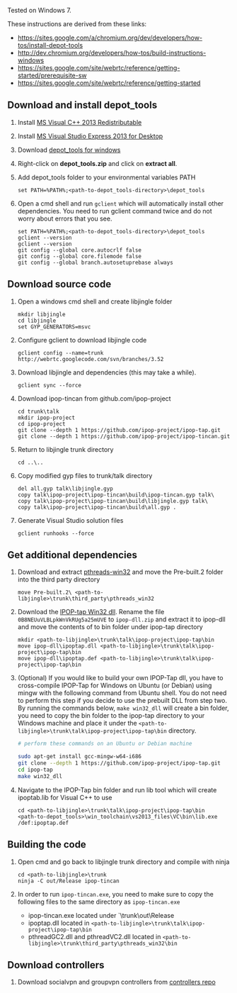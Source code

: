 Tested on Windows 7.

These instructions are derived from these links:

* https://sites.google.com/a/chromium.org/dev/developers/how-tos/install-depot-tools
* http://dev.chromium.org/developers/how-tos/build-instructions-windows
* https://sites.google.com/site/webrtc/reference/getting-started/prerequisite-sw
* https://sites.google.com/site/webrtc/reference/getting-started

## Download and install depot_tools

1.  Install [MS Visual C++ 2013 Redistributable](http://www.microsoft.com/en-us/download/details.aspx?id=40784)

1.  Install [MS Visual Studio Express 2013 for Desktop](http://www.visualstudio.com/downloads/download-visual-studio-vs#d-express-windows-desktop)

1.  Download [depot_tools for windows](https://src.chromium.org/svn/trunk/tools/depot_tools.zip)

2.  Right-click on **depot_tools.zip** and click on **extract all**.

3.  Add depot_tools folder to your environmental variables PATH

    ```
    set PATH=%PATH%;<path-to-depot_tools-directory>\depot_tools
    ```

4.  Open a cmd shell and run `gclient` which will automatically install other dependencies.
    You need to run gclient command twice and do not worry about errors that you see.

    ```
    set PATH=%PATH%;<path-to-depot_tools-directory>\depot_tools
    gclient --version
    gclient --version
    git config --global core.autocrlf false
    git config --global core.filemode false
    git config --global branch.autosetuprebase always
    ```

## Download source code

1.  Open a windows cmd shell and create libjingle folder

    ```
    mkdir libjingle
    cd libjingle
    set GYP_GENERATORS=msvc
    ```

2.  Configure gclient to download libjingle code

    ```
    gclient config --name=trunk http://webrtc.googlecode.com/svn/branches/3.52
    ```

3.  Download libjingle and dependencies (this may take a while).

    ```
    gclient sync --force
    ```

4.  Download ipop-tincan from github.com/ipop-project

    ```
    cd trunk\talk
    mkdir ipop-project
    cd ipop-project
    git clone --depth 1 https://github.com/ipop-project/ipop-tap.git
    git clone --depth 1 https://github.com/ipop-project/ipop-tincan.git
    ```

5.  Return to libjingle trunk directory

    ```
    cd ..\..
    ```

6.  Copy modified gyp files to trunk/talk directory

    ```
    del all.gyp talk\libjingle.gyp
    copy talk\ipop-project\ipop-tincan\build\ipop-tincan.gyp talk\
    copy talk\ipop-project\ipop-tincan\build\libjingle.gyp talk\
    copy talk\ipop-project\ipop-tincan\build\all.gyp .
    ```

7.  Generate Visual Studio solution files

    ```
    gclient runhooks --force
    ```

## Get additional dependencies

1.  Download and extract [pthreads-win32](ftp://sourceware.org/pub/pthreads-win32/pthreads-w32-2-9-1-release.zip) and move the Pre-built.2 folder into the third party directory

    ```
    move Pre-built.2\ <path-to-libjingle>\trunk\third_party\pthreads_win32
    ```

2. Download the [IPOP-tap Win32 dll](http://googledrive.com/host/0B8NEUuVLBLpkWnVkRUg5a25mUVE).
   Rename the file `0B8NEUuVLBLpkWnVkRUg5a25mUVE` to `ipop-dll.zip` and extract it to ipop-dll and
   move the contents of to bin folder under ipop-tap directory

    ```
    mkdir <path-to-libjingle>\trunk\talk\ipop-project\ipop-tap\bin
    move ipop-dll\ipoptap.dll <path-to-libjingle>\trunk\talk\ipop-project\ipop-tap\bin
    move ipop-dll\ipoptap.def <path-to-libjingle>\trunk\talk\ipop-project\ipop-tap\bin
    ```

3.  (Optional) If you would like to build your own IPOP-Tap dll, you have to cross-compile IPOP-Tap
    for Windows on Ubuntu (or Debian) using mingw with the following command from Ubuntu shell.
    You do not need to perform this step if you decide to use the prebuilt DLL from step two.
    By running the commands below, `make win32_dll` will create a bin folder, you need to copy the
    bin folder to the ipop-tap directory to your Windows machine and place it under the
    `<path-to-libjingle>\trunk\talk\ipop-project\ipop-tap\bin` directory.

    ```bash
    # perform these commands on an Ubuntu or Debian machine

    sudo apt-get install gcc-mingw-w64-i686
    git clone --depth 1 https://github.com/ipop-project/ipop-tap.git
    cd ipop-tap
    make win32_dll
    ```

4.  Navigate to the IPOP-Tap bin folder and run lib tool which will create ipoptab.lib for
    Visual C++ to use

    ```
    cd <path-to-libjingle>\trunk\talk\ipop-project\ipop-tap\bin
    <path-to-depot_tools>\win_toolchain\vs2013_files\VC\bin\lib.exe /def:ipoptap.def
    ```

## Building the code

1.  Open cmd and go back to libjingle trunk directory and compile with ninja

    ```
    cd <path-to-libjingle>\trunk
    ninja -C out/Release ipop-tincan
    ```


2.  In order to run `ipop-tincan.exe`, you need to make sure to copy the following files to the
    same directory as `ipop-tincan.exe`

    * ipop-tincan.exe located under `<path-to-libjingle>\trunk\out\Release
    * ipoptap.dll located in `<path-to-libjingle>\trunk\talk\ipop-project\ipop-tap\bin`
    * pthreadGC2.dll and pthreadVC2.dll located in
      `<path-to-libjingle>\trunk\third_party\pthreads_win32\bin`

## Download controllers

1.  Download socialvpn and groupvpn controllers from [controllers repo](http://github.com/ipop-project/controllers/)